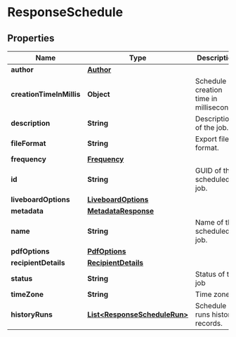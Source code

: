 

# ResponseSchedule


## Properties

| Name | Type | Description | Notes |
|------------ | ------------- | ------------- | -------------|
|**author** | [**Author**](Author.md) |  |  |
|**creationTimeInMillis** | **Object** | Schedule creation time in milliseconds. |  |
|**description** | **String** | Description of the job. |  [optional] |
|**fileFormat** | **String** | Export file format. |  |
|**frequency** | [**Frequency**](Frequency.md) |  |  |
|**id** | **String** | GUID of the scheduled job. |  |
|**liveboardOptions** | [**LiveboardOptions**](LiveboardOptions.md) |  |  [optional] |
|**metadata** | [**MetadataResponse**](MetadataResponse.md) |  |  |
|**name** | **String** | Name of the scheduled job. |  |
|**pdfOptions** | [**PdfOptions**](PdfOptions.md) |  |  [optional] |
|**recipientDetails** | [**RecipientDetails**](RecipientDetails.md) |  |  |
|**status** | **String** | Status of the job |  [optional] |
|**timeZone** | **String** | Time zone |  |
|**historyRuns** | [**List&lt;ResponseScheduleRun&gt;**](ResponseScheduleRun.md) | Schedule runs history records. |  [optional] |



